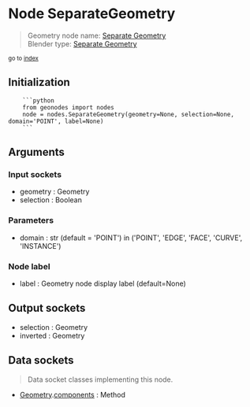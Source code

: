 
# Node SeparateGeometry

> Geometry node name: [Separate Geometry](https://docs.blender.org/manual/en/latest/modeling/geometry_nodes/geometry/separate_geometry.html)<br>
  Blender type: [Separate Geometry](https://docs.blender.org/api/current/bpy.types.GeometryNodeSeparateGeometry.html)
  
<sub>go to [index](/docs/index.md)</sub>

Initialization
--------------
        
        ```python
        from geonodes import nodes
        node = nodes.SeparateGeometry(geometry=None, selection=None, domain='POINT', label=None)
        ```



## Arguments


### Input sockets

- geometry : Geometry
- selection : Boolean

### Parameters

- domain : str (default = 'POINT') in ('POINT', 'EDGE', 'FACE', 'CURVE', 'INSTANCE')

### Node label

- label : Geometry node display label (default=None)

## Output sockets

- selection : Geometry
- inverted : Geometry

## Data sockets

> Data socket classes implementing this node.
  
  
- [Geometry](/docs/sockets/Geometry.md).[components](/docs/sockets/Geometry.md#components) : Method
  
